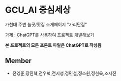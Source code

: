 # GCU_AI 중심세상

가천대 주변 놀곳/맛집 소개페이지 "가리단길"

과제 : ChatGPT를 사용하여 프로젝트 개발해보기

__본 프로젝트의 모든 프론트 파일은 ChatGPT로 작성됨__


## Member
* 전영준,장진혁,전우혁,전지성,정민철,정소원,정현욱,조서진